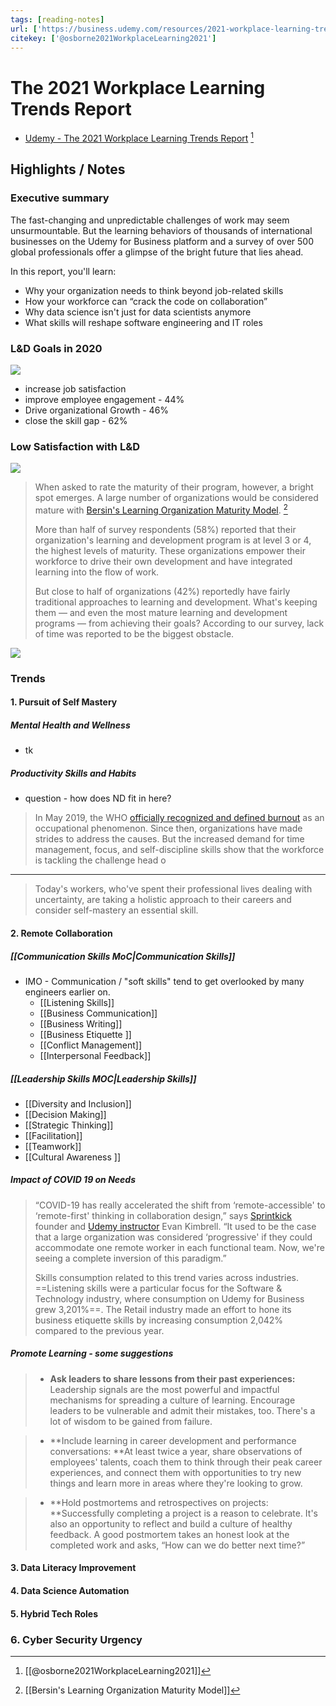```yaml
---
tags: [reading-notes]
url: ['https://business.udemy.com/resources/2021-workplace-learning-trends-report/']
citekey: ['@osborne2021WorkplaceLearning2021']
---
```


# The 2021 Workplace Learning Trends Report
- [Udemy - The 2021 Workplace Learning Trends Report](https://business.udemy.com/resources/2021-workplace-learning-trends-report/) [^osborne2021WorkplaceLearning2021]

[^osborne2021WorkplaceLearning2021]:[[@osborne2021WorkplaceLearning2021]]
## Highlights / Notes

### Executive summary

The fast-changing and unpredictable challenges of work may seem unsurmountable. But the learning behaviors of thousands of international businesses on the Udemy for Business platform and a survey of over 500 global professionals offer a glimpse of the bright future that lies ahead.

In this report, you'll learn:

-   Why your organization needs to think beyond job-related skills
-   How your workforce can “crack the code on collaboration”
-   Why data science isn't just for data scientists anymore
-   What skills will reshape software engineering and IT roles

### L&D Goals in 2020

![](https://business.udemy.com/wp-content/themes/businessudemy-theme/images/learning-trends-report-2021/desktop/Upskill_2@2x.jpg)

- increase job satisfaction
- improve employee engagement - 44%
- Drive organizational Growth - 46%
- close the skill gap - 62%

### Low Satisfaction with L&D 

![](https://business.udemy.com/wp-content/themes/businessudemy-theme/images/learning-trends-report-2021/desktop/Upskill_3@2x.png)

> When asked to rate the maturity of their program, however, a bright spot emerges. A large number of organizations would be considered mature with [Bersin's Learning Organization Maturity Model](https://joshbersin.com/2012/09/the-new-best-practices-of-a-high-impact-learning-organization/). [^blo]
>
> More than half of survey respondents (58%) reported that their organization's learning and development program is at level 3 or 4, the highest levels of maturity. These organizations empower their workforce to drive their own development and have integrated learning into the flow of work.
>
> But close to half of organizations (42%) reportedly have fairly traditional approaches to learning and development. What's keeping them — and even the most mature learning and development programs — from achieving their goals? According to our survey, lack of time was reported to be the biggest obstacle.

![](https://business.udemy.com/wp-content/themes/businessudemy-theme/images/learning-trends-report-2021/desktop/Upskill_4@2x.png)


[^blo]: [[Bersin's Learning Organization Maturity Model]]

### Trends

#### 1. Pursuit of Self Mastery

##### Mental Health and Wellness
- tk

##### Productivity Skills and Habits

- question - how does ND fit in here?

> In May 2019, the WHO [officially recognized and defined burnout](https://www.who.int/mental_health/evidence/burn-out/en/) as an occupational phenomenon. Since then, organizations have made strides to address the causes. But the increased demand for time management, focus, and self-discipline skills show that the workforce is tackling the challenge head o

---

>  Today's workers, who've spent their professional lives dealing with uncertainty, are taking a holistic approach to their careers and consider self-mastery an essential skill.



#### 2. Remote Collaboration

##### [[Communication Skills MoC|Communication Skills]]

- IMO - Communication / "soft skills" tend to get overlooked by many engineers earlier on.
	- [[Listening Skills]]
	- [[Business Communication]]
	- [[Business Writing]]
	- [[Business Etiquette ]]
	- [[Conflict Management]]
	- [[Interpersonal Feedback]]


##### [[Leadership Skills MOC|Leadership Skills]]
- [[Diversity and Inclusion]]
- [[Decision Making]]
- [[Strategic Thinking]]
- [[Facilitation]]
- [[Teamwork]]
- [[Cultural Awareness ]]

##### Impact of COVID 19 on Needs

> “COVID-19 has really accelerated the shift from ‘remote-accessible' to ‘remote-first' thinking in collaboration design,” says [Sprintkick](http://www.sprintkick.com/) founder and [Udemy instructor](https://www.udemy.com/user/evankimbrell/) Evan Kimbrell. “It used to be the case that a large organization was considered ‘progressive' if they could accommodate one remote worker in each functional team. Now, we're seeing a complete inversion of this paradigm.”
>
> Skills consumption related to this trend varies across industries. ==Listening skills were a particular focus for the Software & Technology industry, where consumption on Udemy for Business grew 3,201%==. The Retail industry made an effort to hone its business etiquette skills by increasing consumption 2,042% compared to the previous year.

##### Promote Learning - some suggestions

> - **Ask leaders to share lessons from their past experiences:** Leadership signals are the most powerful and impactful mechanisms for spreading a culture of learning. Encourage leaders to be vulnerable and admit their mistakes, too. There's a lot of wisdom to be gained from failure.

> - **Include learning in career development and performance conversations: **At least twice a year, share observations of employees' talents, coach them to think through their peak career experiences, and connect them with opportunities to try new things and learn more in areas where they're looking to grow.

> - **Hold postmortems and retrospectives on projects: **Successfully completing a project is a reason to celebrate. It's also an opportunity to reflect and build a culture of healthy feedback. A good postmortem takes an honest look at the completed work and asks, “How can we do better next time?”
#### 3. Data Literacy Improvement

#### 4. Data Science Automation

#### 5. Hybrid Tech Roles

### 6. Cyber Security Urgency
